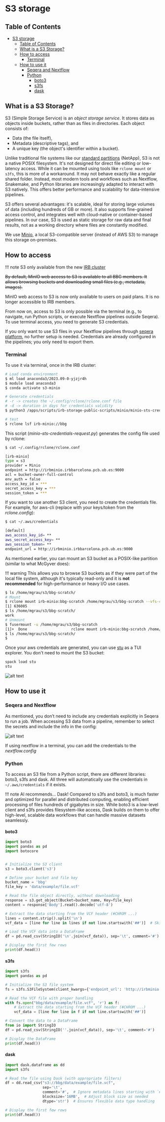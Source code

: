 # S3 storage

## Table of Contents

- [S3 storage](#s3-storage)
    - [Table of Contents](#table-of-contents)
    - [What is a S3 Storage?](#what-is-a-s3-storage)
    - [How to access](#how-to-access)
        - [Terminal](#terminal)
    - [How to use it](#how-to-use-it)
        - [Seqera and Nextflow](#seqera-and-nextflow)
        - [Python](#python)
            - [boto3](#boto3)
            - [s3fs](#s3fs)
            - [dask](#dask)

## What is a S3 Storage?

S3 (Simple Storage Service) is an *object storage service*.
It stores data as objects inside buckets, rather than as files in directories. Each object consists of:

- Data (the file itself),
- Metadata (descriptive tags), and
- A unique key (the object's identifier within a bucket).

Unlike traditional file systems like our
[standard partitions](https://bbglab.github.io/bbgwiki/Cluster_basics/Structure) (NetApp), S3 is not a native POSIX
filesystem. It's not designed for direct file editing or low-latency access. While it can be mounted using tools
like `rclone mount` or `s3fs`, this is more of a workaround. It may not behave exactly like a regular shared folder.
Instead, most modern tools and workflows such as Nextflow, Snakemake, and Python libraries are increasingly adapted
to interact with S3 natively. This offers better performance and scalability for data-intensive pipelines.

S3 offers several advantages: it's scalable, ideal for storing large volumes of data (including hundreds of GB or
more). It also supports fine-grained access control, and integrates well with cloud-native or container-based
pipelines. In our case, S3 is used as static storage for raw data and final results, not as a working directory
where files are constantly modified.

We use [Minio](https://min.io/docs/minio/linux/index.html), a local S3-compatible server (instead of AWS S3) to
manage this storage on-premises.

## How to access

!!! note
    S3 only available from the new [IRB cluster](https://bbglab.github.io/bbgwiki/Cluster_basics/IRB_cluster)

~~By default, MinIO web access to S3 is available to all BBG members. It allows browsing buckets and downloading small
files (e.g., metadata, images).~~

MinIO web access to S3 is now only available to users on paid plans. It is no longer accessible to IRB members.

From now on, access to S3 is only possible via the terminal (e.g., to navigate, run Python scripts, or execute Nextflow
 pipelines outside Seqera). To use terminal access, you need to generate S3 credentials.

If you only want to use S3 files in your Nextflow pipelines through [seqera platform](https://cloud.seqera.io/), no
further setup is needed. Credentials are already configured in the pipelines; you only need to export them.

### Terminal

To use it via terminal, once in the IRB cluster:

```bash
# Load conda environment
$ ml load anaconda3/2023.09-0-yjzjr4h
$ module load anaconda3
$ conda activate s3-minio

# Generate credentials
# -r -> creates the ~/.config/rclone/rclone.conf file
# -d -> duration in days for credentials validity
$ python3 /apps/scripts/irb-storage-public-scripts/minio/minio-sts-credentials-request.py -u mgrau -r -d 365

# test
$ rclone lsf irb-minio://bbg
```

This script (*minio-sts-credentials-request.py*) generates the config file used by rclone:

```bash
$ cat ~/.config/rclone/rclone.conf

[irb-minio]
type = s3
provider = Minio
endpoint = http://irbminio.irbbarcelona.pcb.ub.es:9000
acl = bucket-owner-full-control
env_auth = false
access_key_id = ***
secret_access_key = ***
session_token = ***
```

If you want to use another S3 client, you need to create the credentials file. For example, for aws-cli (replace with
 your keys/token from the *rclone.config*):

```bash
$ cat ~/.aws/credentials

[default]
aws_access_key_id= **
aws_secret_access_key= **
aws_session_token= **
endpoint_url = http://irbminio.irbbarcelona.pcb.ub.es:9000
```

As mentioned earlier, you can mount an S3 bucket as a POSIX-like partition (similar to what McGyver does):

!!! warning
    This allows you to browse S3 buckets as if they were part of the local file system, although it's typically
    read-only and it is **not recommended** for high-performance or heavy I/O use cases.

```bash
$ ls /home/mgrau/s3/bbg-scratch/
# Mount
$ rclone mount irb-minio:bbg-scratch /home/mgrau/s3/bbg-scratch --vfs-cache-mode off --read-only &
[1] 636085
$ ls /home/mgrau/s3/bbg-scratch/
work
# Unmount
$ fusermount -u /home/mgrau/s3/bbg-scratch
[1]+  Done                    rclone mount irb-minio:bbg-scratch /home/mgrau/s3/bbg-scratch --vfs-cache-mode off --read-only
$ ls /home/mgrau/s3/bbg-scratch/
$
```

Once your aws credentials are generated, you can use [stu](https://github.com/lusingander/stu) as a TUI explorer.
You don't need to mount the S3 bucket:

```bash
spack load stu
stu
```

![alt text](https://github.com/lusingander/stu/raw/master/img/demo.gif)

## How to use it

### Seqera and Nextflow

As mentioned, you don’t need to include any credentials explicitly in Seqera to run a job. When accessing S3 data
from a pipeline, remember to select the secrets and include the info in the config:

![alt text](../assets/images/s3_secrets.png)

If using nextflow in a terminal, you can add the credentials to the *nextflow.config*

### Python

To access an S3 file from a Python script, there are different libraries: boto3, s3fs and dask.
All three will automatically use the credentials in `~/.aws/credentials` if it exists.

!!! note
    AI recommends... Dask! Compared to s3fs and boto3, is much faster and optimized for parallel and distributed
    computing, enabling efficient processing of files hundreds of gigabytes in size. While boto3 is a low-level
    client and s3fs provides filesystem-like access, Dask builds on them to offer high-level, scalable data workflows
    that can handle massive datasets seamlessly.

#### boto3

```python
import boto3
import pandas as pd
import botocore


# Initialize the S3 client
s3 = boto3.client('s3')

# Define your bucket and file key
bucket_name = 'bbg'
file_key = 'data/example/file.vcf'

# Read the file object directly, without downloading
response = s3.get_object(Bucket=bucket_name, Key=file_key)
content = response['Body'].read().decode('utf-8')

# Extract the data starting from the VCF header (#CHROM ...)
lines = content.strip().split('\n')
vcf_data = [line for line in lines if not line.startswith('##')]  # Skip metadata

# Load the VCF data into a DataFrame
df = pd.read_csv(StringIO('\n'.join(vcf_data)), sep='\t', comment='#')

# Display the first few rows
print(df.head())
```

#### s3fs

```python
import s3fs
import pandas as pd

# Initialize the S3 file system
fs = s3fs.S3FileSystem(client_kwargs={'endpoint_url': 'http://irbminio:9000'})

# Read the VCF file with proper handling
with fs.open("bbg/data/example/file.vcf", 'r') as f:
    # Extract the data starting from the VCF header (#CHROM ...)
    vcf_data = [line for line in f if not line.startswith('##')]

# Convert the data to a DataFrame
from io import StringIO
df = pd.read_csv(StringIO(''.join(vcf_data)), sep='\t', comment='#')

# Display the DataFrame
print(df.head())
```

#### dask

```python
import dask.dataframe as dd
import s3fs

# Read the file using Dask (with appropriate filters)
df = dd.read_csv("s3://bbg/data/example/file.vcf",
                 sep='\t',
                 comment='#',  # Ignore metadata lines starting with `##`
                 blocksize='16MB',  # Adjust block size as needed
                 dtype='str')  # Ensures flexible data type handling

# Display the first few rows
print(df.head())
```
